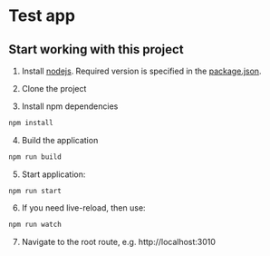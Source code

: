 # Test app

## Start working with this project

1. Install [nodejs](https://nodejs.org/en/). Required version is specified in the
[package.json](package.json).

2. Clone the project

3. Install npm dependencies
```bash
npm install
```

4. Build the application
```bash
npm run build
```

5. Start application:

```
npm run start
```

6. If you need live-reload, then use:
```bash
npm run watch
```

7. Navigate to the root route, e.g. http://localhost:3010


